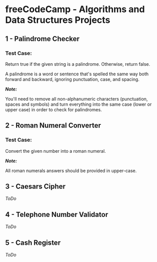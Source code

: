 # freeCodeCamp - Algorithms and Data Structures Projects

## 1 - Palindrome Checker

### Test Case:

Return true if the given string is a palindrome. Otherwise, return false.

A palindrome is a word or sentence that's spelled the same way both forward and backward, ignoring punctuation, case, and spacing.

***Note:***

You'll need to remove all non-alphanumeric characters (punctuation, spaces and symbols) and turn everything into the same case (lower or upper case) in order to check for palindromes.

## 2 - Roman Numeral Converter

### Test Case:

Convert the given number into a roman numeral.

***Note:***

All roman numerals answers should be provided in upper-case.

## 3 - Caesars Cipher

*ToDo*

## 4 - Telephone Number Validator

*ToDo*

## 5 - Cash Register

*ToDo*